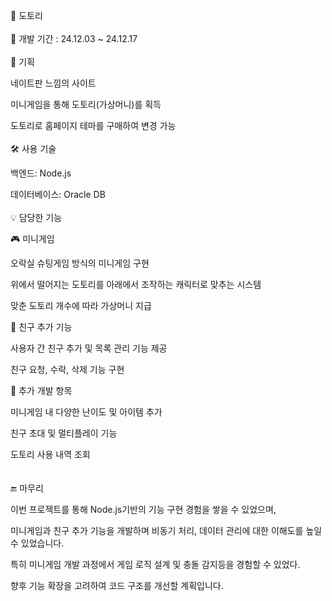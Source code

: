 🌰 도토리
<br><br />
📅 개발 기간 : 24.12.03 ~ 24.12.17
<br><br />
🎯 기획

네이트판 느낌의 사이트

미니게임을 통해 도토리(가상머니)를 획득

도토리로 홈페이지 테마를 구매하여 변경 가능
<br><br />
🛠 사용 기술

백엔드: Node.js

데이터베이스: Oracle DB
<br><br />
💡 담당한 기능

🎮 미니게임

오락실 슈팅게임 방식의 미니게임 구현

위에서 떨어지는 도토리를 아래에서 조작하는 캐릭터로 맞추는 시스템

맞춘 도토리 개수에 따라 가상머니 지급  

👥 친구 추가 기능

사용자 간 친구 추가 및 목록 관리 기능 제공

친구 요청, 수락, 삭제 기능 구현

🔧 추가 개발 항목  

미니게임 내 다양한 난이도 및 아이템 추가
 
친구 초대 및 멀티플레이 기능
 
도토리 사용 내역 조회  
<br><br />
🔚 마무리

이번 프로젝트를 통해 Node.js기반의 기능 구현 경험을 쌓을 수 있었으며,

미니게임과 친구 추가 기능을 개발하며 비동기 처리, 데이터 관리에 대한 이해도를 높일 수 있었습니다. 

특히 미니게임 개발 과정에서 게임 로직 설계 및 충돌 감지등을 경험할 수 있었다.

향후 기능 확장을 고려하여 코드 구조를 개선할 계획입니다.
